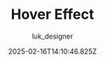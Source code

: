 ---
title: "Hover Effect"
author: "luk_designer"
date: "2025-02-16T14:10:46.825Z"
draft: false
type: "post"
layout: "single"
categories: [""]
tags: [""]
source: "X"
source_link: "https://x.com/luk_designer/status/1858187446183153841"
media: "/uploads/x.com_0eavu4oUZvwn3eez.mp4"
media_type: "video"

social:
  commentary: ""
  scheduledFor: null
  status: "draft"
---